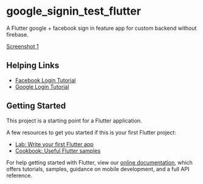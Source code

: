 # google_signin_test_flutter

A Flutter google + facebook sign in feature app for custom backend without firebase.

[Screenshot 1](screenshot.png)

## Helping Links
- [Facebook Login Tutorial](https://youtu.be/yPe50kXmlPA)
- [Google Login Tutorial](https://youtu.be/E5WgU6ERZzA)

## Getting Started

This project is a starting point for a Flutter application.

A few resources to get you started if this is your first Flutter project:

- [Lab: Write your first Flutter app](https://flutter.dev/docs/get-started/codelab)
- [Cookbook: Useful Flutter samples](https://flutter.dev/docs/cookbook)

For help getting started with Flutter, view our
[online documentation](https://flutter.dev/docs), which offers tutorials,
samples, guidance on mobile development, and a full API reference.
